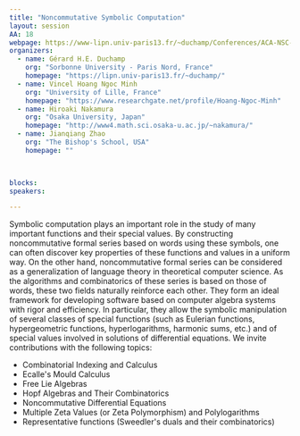 ```yaml
---
title: "Noncommutative Symbolic Computation"
layout: session
AA: 18
webpage: https://www-lipn.univ-paris13.fr/~duchamp/Conferences/ACA-NSC-25.pdf
organizers:
  - name: Gérard H.E. Duchamp
    org: "Sorbonne University - Paris Nord, France"
    homepage: "https://lipn.univ-paris13.fr/~duchamp/"
  - name: Vincel Hoang Ngoc Minh 
    org: "University of Lille, France"
    homepage: "https://www.researchgate.net/profile/Hoang-Ngoc-Minh"
  - name: Hiroaki Nakamura
    org: "Osaka University, Japan"
    homepage: "http://www4.math.sci.osaka-u.ac.jp/~nakamura/"
  - name: Jianqiang Zhao
    org: "The Bishop's School, USA"
    homepage: ""

  

blocks:
speakers:

---
```


Symbolic computation plays an important role in the study of many important
functions and their special values. By constructing noncommutative formal series based
on words using these symbols, one can often discover key properties of these functions
and values in a uniform way. On the other hand, noncommutative formal series can be
considered as a generalization of language theory in theoretical computer science. As the
algorithms and combinatorics of these series is based on those of words, these two fields
naturally reinforce each other. They form an ideal framework for developing software
based on computer algebra systems with rigor and efficiency. In particular, they allow
the symbolic manipulation of several classes of special functions (such as Eulerian
functions, hypergeometric functions, hyperlogarithms, harmonic sums, etc.) and of
special values involved in solutions of differential equations.
We invite contributions with the following topics:
* Combinatorial Indexing and Calculus
* Ecalle's Mould Calculus
* Free Lie Algebras
* Hopf Algebras and Their Combinatorics
* Noncommutative Differential Equations
* Multiple Zeta Values (or Zeta Polymorphism) and Polylogarithms
* Representative functions (Sweedler's duals and their combinatorics)


